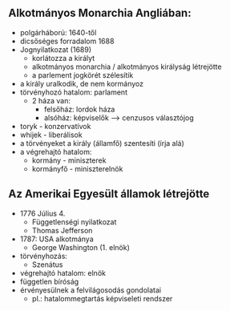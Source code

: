 ## Alkotmányos Monarchia Angliában:
- polgárháború: 1640-től
- dicsőséges forradalom 1688
- Jognyilatkozat (1689)
	- korlátozza a királyt
	- alkotmányos monarchia / alkotmányos királyság létrejötte
	- a parlement jogkörét szélesítik
- a király uralkodik, de nem kormányoz
- törvényhozó hatalom: parlament
	- 2 háza van:
		- felsőház: lordok háza
		- alsóház: képviselők --> cenzusos választójog
- toryk - konzervatívok
- whijek - liberálisok
- a törvényeket a király (államfő) szentesíti (írja alá)
- a végrehajtó hatalom:
	- kormány - miniszterek
	- kormányfő - miniszterelnök
## Az Amerikai Egyesült államok létrejötte
- 1776 Július 4.
	- Függetlenségi nyilatkozat
	- Thomas Jefferson
- 1787: USA alkotmánya
	- George Washington (1. elnök)
- törvényhozás:
	- Szenátus
- végrehajtó hatalom: elnök
- független bíróság
- érvényesülnek a felvilágosodás gondolatai
	- pl.: hatalommegtartás képviseleti rendszer